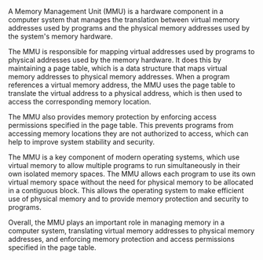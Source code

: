 A Memory Management Unit (MMU) is a hardware component in a computer system that manages the translation between virtual memory addresses used by programs and the physical memory addresses used by the system's memory hardware.

The MMU is responsible for mapping virtual addresses used by programs to physical addresses used by the memory hardware. It does this by maintaining a page table, which is a data structure that maps virtual memory addresses to physical memory addresses. When a program references a virtual memory address, the MMU uses the page table to translate the virtual address to a physical address, which is then used to access the corresponding memory location.

The MMU also provides memory protection by enforcing access permissions specified in the page table. This prevents programs from accessing memory locations they are not authorized to access, which can help to improve system stability and security.

The MMU is a key component of modern operating systems, which use virtual memory to allow multiple programs to run simultaneously in their own isolated memory spaces. The MMU allows each program to use its own virtual memory space without the need for physical memory to be allocated in a contiguous block. This allows the operating system to make efficient use of physical memory and to provide memory protection and security to programs.

Overall, the MMU plays an important role in managing memory in a computer system, translating virtual memory addresses to physical memory addresses, and enforcing memory protection and access permissions specified in the page table.